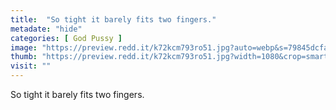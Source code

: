 ```yaml
---
title:  "So tight it barely fits two fingers."
metadate: "hide"
categories: [ God Pussy ]
image: "https://preview.redd.it/k72kcm793ro51.jpg?auto=webp&s=79845dcfa666badae454fe8e557ab0745db033a2"
thumb: "https://preview.redd.it/k72kcm793ro51.jpg?width=1080&crop=smart&auto=webp&s=319bac948b6e8ebdbbe50e632bffbc172ef10b9b"
visit: ""
---
```

So tight it barely fits two fingers.
